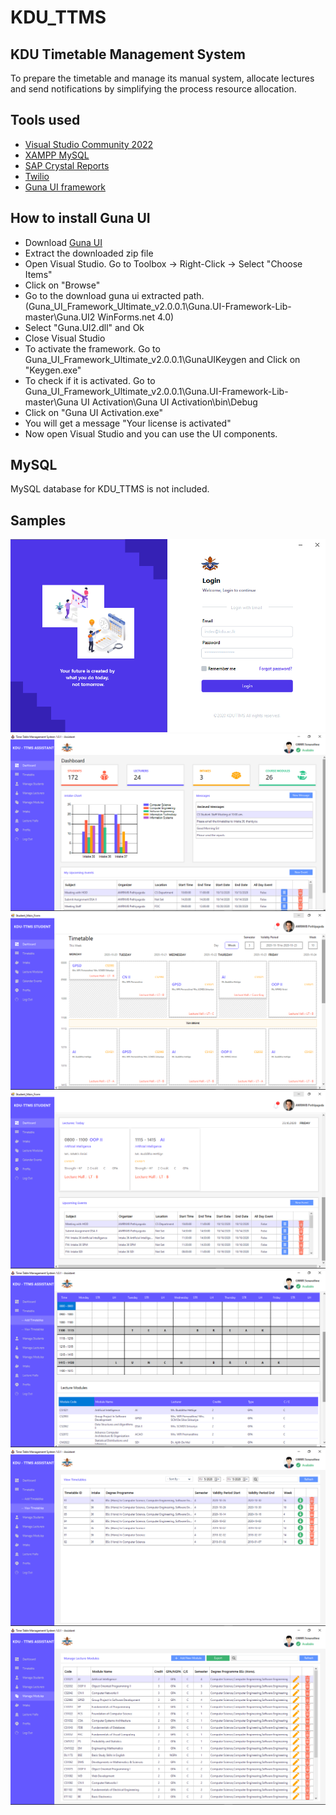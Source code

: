 # KDU_TTMS

## KDU Timetable Management System

To prepare the timetable and manage its manual system, allocate lectures and send notifications by simplifying the process resource allocation.

## Tools used

- [Visual Studio Community 2022](https://visualstudio.microsoft.com/)
- [XAMPP MySQL](https://www.apachefriends.org/download.html)
- [SAP Crystal Reports](https://www.crystalreports.com/download/)
- [Twilio](https://www.twilio.com/)
- [Guna UI framework](https://azadeducation.in/blog/guna-ui-framework-create-modern-desktop-application)

## How to install Guna UI

- Download [Guna UI](https://azadeducation.in/blog/guna-ui-framework-create-modern-desktop-application)
- Extract the downloaded zip file
- Open Visual Studio. Go to Toolbox -> Right-Click -> Select "Choose Items"
- Click on "Browse"
- Go to the download guna ui extracted path. (Guna_UI_Framework_Ultimate_v2.0.0.1\Guna.UI-Framework-Lib-master\Guna.UI2 WinForms\.net 4.0)
- Select "Guna.UI2.dll" and Ok
- Close Visual Studio
- To activate the framework. Go to Guna_UI_Framework_Ultimate_v2.0.0.1\GunaUIKeygen and Click on "Keygen.exe"
- To check if it is activated. Go to Guna_UI_Framework_Ultimate_v2.0.0.1\Guna.UI-Framework-Lib-master\Guna UI Activation\Guna UI Activation\bin\Debug
- Click on "Guna UI Activation.exe"
- You will get a message "Your license is activated"
- Now open Visual Studio and you can use the UI components.

## MySQL

MySQL database for KDU_TTMS is not included.

## Samples

![alt text](/.github/images/login.png)
![alt text](/.github/images/dashboard.png)
![alt text](/.github/images/student_timetable.png)
![alt text](/.github/images/timetable_this_week.png)
![alt text](/.github/images/add_timetable.png)
![alt text](/.github/images/view_timetables.png)
![alt text](/.github/images/manage_lectures.png)